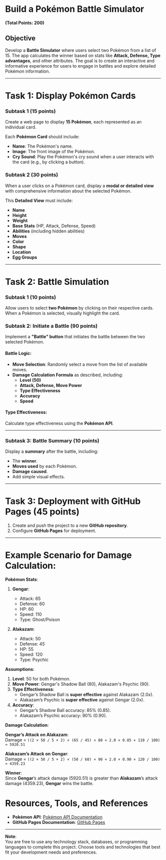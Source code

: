# **Build a Pokémon Battle Simulator**
**(Total Points: 200)**

## **Objective**
Develop a **Battle Simulator** where users select two Pokémon from a list of 15. The app calculates the winner based on stats like **Attack, Defense, Type advantages**, and other attributes. The goal is to create an interactive and informative experience for users to engage in battles and explore detailed Pokémon information.

---

# **Task 1: Display Pokémon Cards**

### **Subtask 1 (15 points)**
Create a web page to display **15 Pokémon**, each represented as an individual card.

Each **Pokémon Card** should include:
- **Name**: The Pokémon's name.
- **Image**: The front image of the Pokémon.
- **Cry Sound**: Play the Pokémon's cry sound when a user interacts with the card (e.g., by clicking a button).

### **Subtask 2 (30 points)**
When a user clicks on a Pokémon card, display a **modal or detailed view** with comprehensive information about the selected Pokémon.

This **Detailed View** must include:
- **Name**
- **Height**
- **Weight**
- **Base Stats** (HP, Attack, Defense, Speed)
- **Abilities** (including hidden abilities)
- **Moves**
- **Color**
- **Shape**
- **Location**
- **Egg Groups**

---

# **Task 2: Battle Simulation**

### **Subtask 1 (10 points)**  
Allow users to select **two Pokémon** by clicking on their respective cards. When a Pokémon is selected, visually highlight the card.

### **Subtask 2: Initiate a Battle (90 points)**  
Implement a **"Battle" button** that initiates the battle between the two selected Pokémon.

#### **Battle Logic**:
- **Move Selection**: Randomly select a move from the list of available moves.
- **Damage Calculation Formula** as described, including:
  - **Level (50)**
  - **Attack, Defense, Move Power**
  - **Type Effectiveness**
  - **Accuracy**
  - **Speed**

#### **Type Effectiveness**:  
Calculate type effectiveness using the **Pokémon API**.

---

### **Subtask 3: Battle Summary (10 points)**  
Display a **summary** after the battle, including:
- The **winner**.
- **Moves used** by each Pokémon.
- **Damage caused**.
- Add simple visual effects.

---

# **Task 3: Deployment with GitHub Pages (45 points)**

1. Create and push the project to a new **GitHub repository**.
2. Configure **GitHub Pages** for deployment.

---

# **Example Scenario for Damage Calculation**:

**Pokémon Stats**:

1. **Gengar**:  
   - Attack: 65  
   - Defense: 60  
   - HP: 60  
   - Speed: 110  
   - Type: Ghost/Poison  

2. **Alakazam**:  
   - Attack: 50  
   - Defense: 45  
   - HP: 55  
   - Speed: 120  
   - Type: Psychic  

**Assumptions**:

1. **Level**: 50 for both Pokémon.
2. **Move Power**: Gengar's Shadow Ball (80), Alakazam's Psychic (90).
3. **Type Effectiveness**:  
   - Gengar’s Shadow Ball is **super effective** against Alakazam (2.0x).  
   - Alakazam’s Psychic is **super effective** against Gengar (2.0x).
4. **Accuracy**:  
   - Gengar’s Shadow Ball accuracy: 85% (0.85).  
   - Alakazam’s Psychic accuracy: 90% (0.90).

**Damage Calculation**:

**Gengar’s Attack on Alakazam**:  
Damage = `((2 × 50 / 5 + 2) × (65 / 45) × 80 × 2.0 × 0.85 × 110 / 100) ≈ 5920.51`

**Alakazam’s Attack on Gengar**:  
Damage = `((2 × 50 / 5 + 2) × (50 / 60) × 90 × 2.0 × 0.90 × 120 / 100) ≈ 4359.23`

**Winner**:  
Since **Gengar**’s attack damage (5920.51) is greater than **Alakazam**’s attack damage (4359.23), **Gengar** wins the battle.

# **Resources, Tools, and References**

- **Pokémon API**: [Pokémon API Documentation](https://pokeapi.co/)
- **GitHub Pages Documentation**: [GitHub Pages](https://docs.github.com/en/pages/getting-started-with-github-pages)

---

**Note**:  
You are free to use any technology stack, databases, or programming languages to complete this project. Choose tools and technologies that best fit your development needs and preferences.
